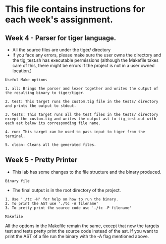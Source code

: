 # This file contains instructions for each week's assignment.

## Week 4 - Parser for tiger language.

- All the source files are under the tiger/ directory
- If you face any errors, please make sure the user owns the directory and the tig_test.sh has executable permissions (although the Makefile takes care of this, there might be errors if the project is not in a user owned location.)

`
Useful Make options
`

```
1. all: Brings the parser and lexer together and writes the output of the resulting binary to tiger/tiger.

2. test: This target runs the custom.tig file in the tests/ directory and prints the output to stdout.

3. tests: This target runs all the test files in the tests/ directory except the custom.tig and writes the output ast to tig_test.out with each ast below its corresponding file name.

4. run: This target can be used to pass input to tiger from the terminal.

5. clean: Cleans all the generated files.
```

## Week 5 - Pretty Printer

- This lab has some changes to the file structure and the binary produced.

`
Binary file
`
- The final output is in the root directory of the project.
```
1. Use './tc -H' for help on how to run the binary.
2. To print the AST use './tc -A filename'
3. To pretty print the source code use './tc -P filename'
```

`Makefile`

All the options in the Makefile remain the same, except that now the targets test and tests pretty print the source code instead of the ast. If you want to print the AST of a file run the binary with the -A flag mentioned above.
